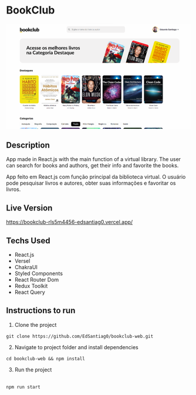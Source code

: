# BookClub

[![BookClub Demo](/public/img/demo.png 'BookClub Demo')](https://github.com/EdSantiag0/bookclub-web/blob/main/public/img/demo.png)

## Description

App made in React.js with the main function of a virtual library. The user can search for books and authors, get their info and favorite the books.

App feito em React.js com função principal da biblioteca virtual. O usuário pode pesquisar livros e autores, obter suas informações e favoritar os livros.

## Live Version

<https://bookclub-rls5m4456-edsantiag0.vercel.app/>

## Techs Used

- React.js
- Versel
- ChakraUI
- Styled Components
- React Router Dom
- Redux Toolkit
- React Query

## Instructions to run

1. Clone the project

```
git clone https://github.com/EdSantiag0/bookclub-web.git
```

2. Navigate to project folder and install dependencies

```
cd bookclub-web && npm install
```

3. Run the project

```

npm run start
```
